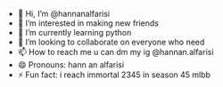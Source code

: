 - 👋 Hi, I’m @hannanalfarisi
- 👀 I’m interested in making new friends
- 🌱 I’m currently learning python 
- 💞️ I’m looking to collaborate on everyone who need 
- 📫 How to reach me u can dm my ig @hannan.alfarisi
- 😄 Pronouns: hann an alfarisi 
- ⚡ Fun fact: i reach immortal 2345 in season 45 mlbb 

<!---
hannanalfarisi/hannanalfarisi is a ✨ special ✨ repository because its `README.md` (this file) appears on your GitHub profile.
You can click the Preview link to take a look at your changes.
--->
